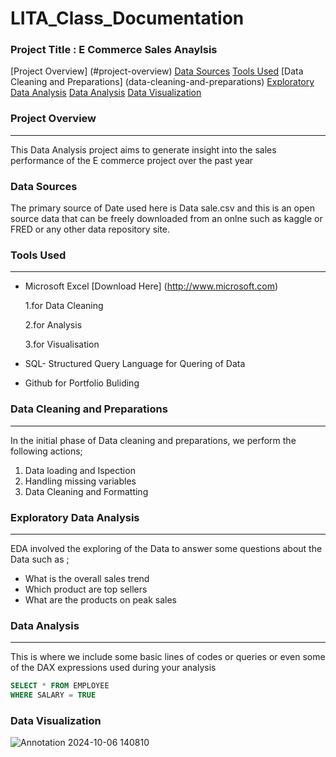 # LITA_Class_Documentation

### Project Title : E Commerce Sales Anaylsis
 [Project Overview] (#project-overview)
 [Data Sources](data-sources)
 [Tools Used](tools-used)
 [Data Cleaning and Preparations] (data-cleaning-and-preparations)
 [Exploratory Data Analysis](exploratory-data-analysis)
 [Data Analysis](data-analysis)
 [Data Visualization](data-visualization)

 
### Project Overview
---
This Data Analysis project aims to generate insight into the sales performance of the E commerce project over the past year

### Data Sources
The primary source of Date used here is Data sale.csv and this is an open source data that can be freely downloaded from an onlne such as kaggle or FRED or any other data repository site.

### Tools Used
---
- Microsoft Excel [Download Here] (http://www.microsoft.com)
  
     1.for Data Cleaning
 
     2.for Analysis 
 
     3.for  Visualisation
 
- SQL- Structured Query Language for Quering of Data
- Github for Portfolio Buliding

### Data Cleaning and Preparations
---
In the initial phase of Data cleaning and preparations, we perform the following actions;
1. Data loading and Ispection
2. Handling missing variables
3. Data Cleaning and Formatting

### Exploratory Data Analysis
---
EDA involved the exploring of the Data to answer some questions about the Data such as ;
- What is the overall sales trend
- Which product are top sellers
- What are the products on peak sales

### Data Analysis
  ---
  This is where we include some basic lines of codes or queries or even some of the DAX expressions used during your analysis

  ```SQL
  SELECT * FROM EMPLOYEE
  WHERE SALARY = TRUE
  ```
### Data Visualization

![Annotation 2024-10-06 140810](https://github.com/user-attachments/assets/548049c3-9f47-422a-ab28-f15f87d4a5f9)

